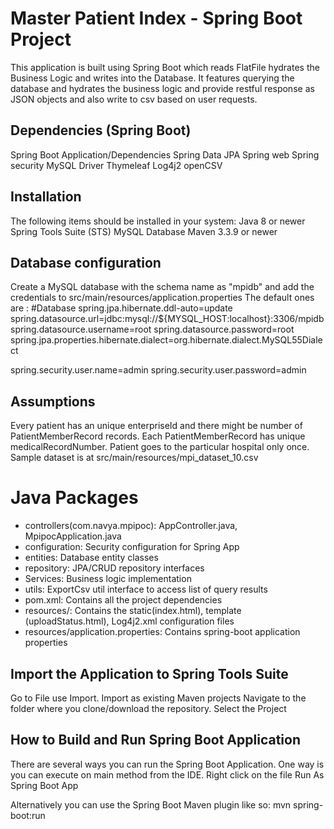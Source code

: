 # Master Patient Index - Spring Boot Project

This application is built using Spring Boot which reads FlatFile hydrates the Business Logic and writes into the Database. 
It features querying the database and hydrates the business logic and provide restful response as JSON objects and also write to csv based on user requests.

## Dependencies (Spring Boot)
Spring Boot Application/Dependencies
Spring Data JPA
Spring web
Spring security 
MySQL Driver 
Thymeleaf
Log4j2
openCSV 

## Installation

The following items should be installed in your system:
Java 8 or newer
Spring Tools Suite (STS)
MySQL Database
Maven 3.3.9 or newer

## Database configuration

Create a MySQL database with the schema name as "mpidb" and add the credentials to src/main/resources/application.properties
The default ones are :
#Database
spring.jpa.hibernate.ddl-auto=update
spring.datasource.url=jdbc:mysql://${MYSQL_HOST:localhost}:3306/mpidb
spring.datasource.username=root
spring.datasource.password=root
spring.jpa.properties.hibernate.dialect=org.hibernate.dialect.MySQL55Dialect

spring.security.user.name=admin
spring.security.user.password=admin

## Assumptions

Every patient has an unique enterpriseId and there might be number of PatientMemberRecord records.
Each PatientMemberRecord has unique medicalRecordNumber.
Patient goes to the particular hospital only once.
Sample dataset is at src/main/resources/mpi_dataset_10.csv

# Java Packages

- controllers(com.navya.mpipoc): AppController.java, MpipocApplication.java 
- configuration: Security configuration for Spring App
- entities: Database entity classes
- repository:  JPA/CRUD repository interfaces
- Services: Business logic implementation
- utils: ExportCsv util interface to access list of query results
- pom.xml: Contains all the project dependencies
- resources/: Contains the static(index.html), template (uploadStatus.html), Log4j2.xml configuration files
- resources/application.properties: Contains  spring-boot application properties

## Import the Application to Spring Tools Suite

Go to File use Import. 
Import as existing Maven projects
Navigate to the folder where you clone/download the repository.
Select the Project

## How to Build and Run Spring Boot Application

There are several ways you can run the Spring Boot Application. One way is you can execute on main method from the IDE.
Right click on the file Run As Spring Boot App

Alternatively you can use the Spring Boot Maven plugin like so:
mvn spring-boot:run





